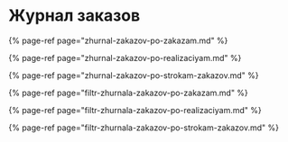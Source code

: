 # Журнал заказов

{% page-ref page="zhurnal-zakazov-po-zakazam.md" %}

{% page-ref page="zhurnal-zakazov-po-realizaciyam.md" %}

{% page-ref page="zhurnal-zakazov-po-strokam-zakazov.md" %}

{% page-ref page="filtr-zhurnala-zakazov-po-zakazam.md" %}

{% page-ref page="filtr-zhurnala-zakazov-po-realizaciyam.md" %}

{% page-ref page="filtr-zhurnala-zakazov-po-strokam-zakazov.md" %}

